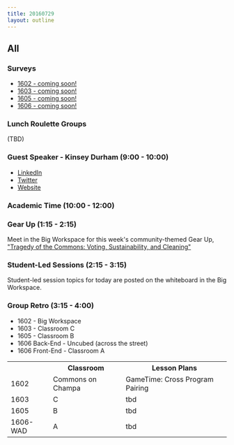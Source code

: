 ```yaml
---
title: 20160729
layout: outline
---
```


## All

### Surveys

* [1602 - coming soon!]()
* [1603 - coming soon!]()
* [1605 - coming soon!]()
* [1606 - coming soon!]()

### Lunch Roulette Groups
(TBD)

### Guest Speaker - Kinsey Durham (9:00 - 10:00)
* [LinkedIn](https://www.linkedin.com/in/kinseyanndurham)
* [Twitter](https://twitter.com/kinseyanndurham)
* [Website](http://kinseyanndurham.com/)

### Academic Time (10:00 - 12:00)

<table>
  <tr>
    <th></th>
    <th>Classroom</th>
    <th>Lesson Plans</th>
  </tr>
  <tr>
    <td>1602</td>
    <td>Commons on Champa</td>
    <td>GameTime: Cross Program Pairing</td>
  </tr>
  <tr>
    <td>1603</td>
    <td>C</td>
    <td>tbd</td>
  </tr>
  <tr>
    <td>1605</td>
    <td>B</td>
    <td>tbd</td>
  </tr>
  <tr>
    <td>1606-WAD</td>
    <td>A</td>
    <td>tbd</td>
  </tr>

### Gear Up (1:15 - 2:15)
Meet in the Big Workspace for this week's community-themed Gear Up, ["Tragedy of the Commons: Voting, Sustainability, and Cleaning"](https://github.com/turingschool/gear-up/blob/master/tragedy_of_the_commons.markdown)

### Student-Led Sessions (2:15 - 3:15)
Student-led session topics for today are posted on the whiteboard in the Big Workspace.

### Group Retro (3:15 - 4:00)
* 1602 - Big Workspace
* 1603 - Classroom C
* 1605 - Classroom B
* 1606 Back-End - Uncubed (across the street)
* 1606 Front-End - Classroom A
